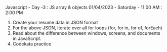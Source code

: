 Javascript - Day -3 : JS array & objects
01/04/2023 - Saturday - 11:00 AM : 2:00 PM

1. Create your resume data in JSON format
2. For the above JSON, iterate over all for loops (for, for in, for of, forEach)
3. Read about the difference between windows, screens, and documents in JavaScript.
4. Codekata practice
